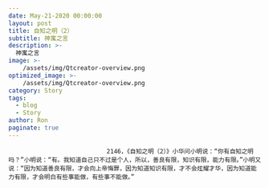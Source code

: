 ```yaml
---
date: May-21-2020 00:00:00
layout: post
title: 自知之明（2）
subtitle: 神寓之言
description: >-
  神寓之言
image: >-
    /assets/img/Qtcreator-overview.png
optimized_image: >-
    /assets/img/Qtcreator-overview.png
category: Story
tags:
  - blog
  - Story
author: Ron
paginate: true
---
```


							　　2146，《自知之明（2）》小华问小明说：“你有自知之明吗？”小明说：“有。我知道自己只不过是个人，所以，善良有限，知识有限，能力有限。”小明又说：“因为知道善良有限，才会向上帝悔罪，因为知道知识有限，才不会炫耀才华，因为知道能力有限，才会明白有些事能做，有些事不能做。”
							
							
						